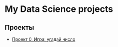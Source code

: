 # My Data Science projects

## Проекты

* [Проект 0. Игра: угадай число](https://github.com/Alexander1Konstantinov/DS/blob/main/Project_0)